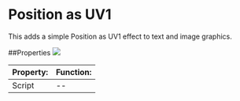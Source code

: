 # Position as UV1

This adds a simple Position as UV1 effect to text and image graphics.

##Properties
![](file:///C:/Program%20Files/Unity/Editor/Data/Documentation/en/uploads/Main/UI_PositionAsUV1Inspector.png)

| Property:	 | Function: |
| -- | -- |
| Script | -- |
